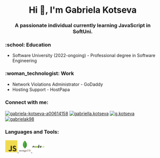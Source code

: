 <h1 align="center">Hi 👋, I'm Gabriela Kotseva</h1>
<h3 align="center">A passionate individual currently learning JavaScript in SoftUni.</h3>

<h3>:school: Education</h3>
<ul>
  <li>Software University (2022-ongoing) - Professional degree in Software Engineering</li>
</ul>

<h3>:woman_technologist: Work</h3>
<ul>
  <li>Network Violations Administrator - GoDaddy</li>
  <li>Hosting Support - HostPapa</li>
</ul>

<h3 align="left">Connect with me:</h3>
<p align="left">
<a href="https://linkedin.com/in/gabriela-kotseva-a00614158" target="blank"><img align="center" src="https://raw.githubusercontent.com/rahuldkjain/github-profile-readme-generator/master/src/images/icons/Social/linked-in-alt.svg" alt="gabriela-kotseva-a00614158" height="30" width="40" /></a>
<a href="https://fb.com/gabriella.kotseva" target="blank"><img align="center" src="https://raw.githubusercontent.com/rahuldkjain/github-profile-readme-generator/master/src/images/icons/Social/facebook.svg" alt="gabriella.kotseva" height="30" width="40" /></a>
<a href="https://instagram.com/g.kotseva" target="blank"><img align="center" src="https://raw.githubusercontent.com/rahuldkjain/github-profile-readme-generator/master/src/images/icons/Social/instagram.svg" alt="g.kotseva" height="30" width="40" /></a>
<a href="https://www.leetcode.com/gabrielak98" target="blank"><img align="center" src="https://raw.githubusercontent.com/rahuldkjain/github-profile-readme-generator/master/src/images/icons/Social/leet-code.svg" alt="gabrielak98" height="30" width="40" /></a>
</p>

<h3 align="left">Languages and Tools:</h3>
<p align="left"> <a href="https://developer.mozilla.org/en-US/docs/Web/JavaScript" target="_blank" rel="noreferrer"> <img src="https://raw.githubusercontent.com/devicons/devicon/master/icons/javascript/javascript-original.svg" alt="javascript" width="40" height="40"/> </a> <a href="https://www.mongodb.com/" target="_blank" rel="noreferrer"> <img src="https://raw.githubusercontent.com/devicons/devicon/master/icons/mongodb/mongodb-original-wordmark.svg" alt="mongodb" width="40" height="40"/> </a> <a href="https://nodejs.org" target="_blank" rel="noreferrer"> <img src="https://raw.githubusercontent.com/devicons/devicon/master/icons/nodejs/nodejs-original-wordmark.svg" alt="nodejs" width="40" height="40"/> </a> <a href="https://reactjs.
